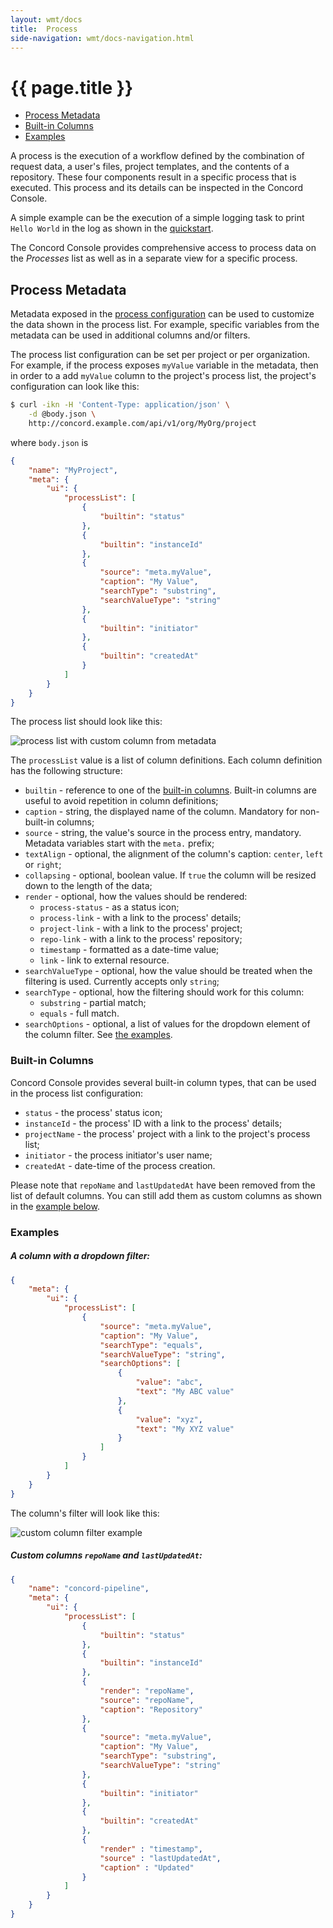 ```yaml
---
layout: wmt/docs
title:  Process
side-navigation: wmt/docs-navigation.html
---
```


# {{ page.title }} 

- [Process Metadata](#process-metadata)
- [Built-in Columns](#built-in-columns)
- [Examples](#examples)

A process is the execution of a workflow defined by the combination of request
data, a user's files, project templates, and the contents of a repository. These
four components result in a specific process that is executed. This process and
its details can be inspected in the Concord Console.

A simple example can be the execution of a simple logging task to print `Hello
World` in the log as shown in the
[quickstart](../getting-started/quickstart.html).

The Concord Console provides comprehensive access to process data on the
_Processes_ list as well as in a separate view for a specific process.

<a name="process-metadata"/>

## Process Metadata

Metadata exposed in the [process
configuration](../processes-v1/configuration.html#metadata) can be used to
customize the data shown in the process list. For example, specific variables
from the metadata can be used in additional columns and/or filters.

The process list configuration can be set per project or per organization. For
example, if the process exposes `myValue` variable in the metadata, then in
order to a add `myValue` column to the project's process list, the project's
configuration can look like this:

```bash
$ curl -ikn -H 'Content-Type: application/json' \
    -d @body.json \
    http://concord.example.com/api/v1/org/MyOrg/project
```

where `body.json` is

```json
{
    "name": "MyProject",
    "meta": {
        "ui": {
            "processList": [
                {
                    "builtin": "status"
                },
                {
                    "builtin": "instanceId"
                },
                {
                    "source": "meta.myValue",
                    "caption": "My Value",
                    "searchType": "substring",
                    "searchValueType": "string"
                },
                {
                    "builtin": "initiator"
                },
                {
                    "builtin": "createdAt"
                }
            ]
        }
    }
}
```

The process list should look like this:

<img src="../../assets/img/screenshots/project-process-list-meta-example.png" alt="process list with custom column from metadata" class="img-responsive"/>

The `processList` value is a list of column definitions. Each column definition
has the following structure:

- `builtin` - reference to one of the [built-in columns](#built-in-columns).
  Built-in columns are useful to avoid repetition in column definitions;
- `caption` - string, the displayed name of the column. Mandatory for
  non-built-in columns;
- `source` - string, the value's source in the process entry, mandatory.
  Metadata variables start with the `meta.` prefix;
- `textAlign` - optional, the alignment of the column's caption: `center`,
  `left` or `right`;
- `collapsing` - optional, boolean value. If `true` the column will be resized
  down to the length of the data;
- `render` - optional, how the values should be rendered:
  - `process-status` - as a status icon;
  - `process-link` - with a link to the process' details;
  - `project-link` - with a link to the process' project;
  - `repo-link` - with a link to the process' repository;
  - `timestamp` - formatted as a date-time value;
  - `link` - link to external resource.
- `searchValueType` - optional, how the value should be treated when the
  filtering is used. Currently accepts only `string`;
- `searchType` - optional, how the filtering should work for this column:
  - `substring` - partial match;
  - `equals` - full match.
- `searchOptions` - optional, a list of values for the dropdown element of the
  column filter. See [the examples](#examples).

<a name="built-in-columns"/>

### Built-in Columns

Concord Console provides several built-in column types, that can be used in
the process list configuration:

- `status` - the process' status icon;
- `instanceId` - the process' ID with a link to the process' details;
- `projectName` - the process' project with a link to the project's process
  list;
- `initiator` - the process initiator's user name;
- `createdAt` - date-time of the process creation.

Please note that `repoName` and `lastUpdatedAt` have been removed from the list of default columns.
You can still add them as custom columns as shown in the [example below](#example2).

<a name="examples"/>

### Examples

<a name="example1"/>

##### A column with a dropdown filter:

```json
{
    "meta": {
        "ui": {
            "processList": [
                {
                    "source": "meta.myValue",
                    "caption": "My Value",
                    "searchType": "equals",
                    "searchValueType": "string",
                    "searchOptions": [
                        {
                            "value": "abc",
                            "text": "My ABC value"
                        },
                        {
                            "value": "xyz",
                            "text": "My XYZ value"
                        }
                    ]
                }
            ]
        }
    }
}
```

The column's filter will look like this:

<img src="../../assets/img/screenshots/process-list-meta-dropdown.gif" alt="custom column filter example" class="img-responsive"/>

<br />

<a name="example2"/>

##### Custom columns `repoName` and `lastUpdatedAt`:

```json
{
    "name": "concord-pipeline",
    "meta": {
        "ui": {
            "processList": [
                {
                    "builtin": "status"
                },
                {
                    "builtin": "instanceId"
                },
                {
                    "render": "repoName",
                    "source": "repoName",
                    "caption": "Repository"
                },
                {
                    "source": "meta.myValue",
                    "caption": "My Value",
                    "searchType": "substring",
                    "searchValueType": "string"
                },
                {
                    "builtin": "initiator"
                },
                {
                    "builtin": "createdAt"
                },
                {
                    "render" : "timestamp",
                    "source" : "lastUpdatedAt",
                    "caption" : "Updated"
                }
            ]
        }
    }
}
```
